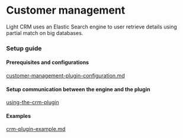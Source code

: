 # Customer management

Light CRM uses an Elastic Search engine to user retrieve details using partial match on big databases.

### Setup guide

#### Prerequisites and configurations

[customer-management-plugin-configuration.md](../../plugins-setup-guide/customer-management-plugin-configuration)

#### Setup communication between the engine and the plugin

[using-the-crm-plugin](using-the-crm-plugin/)

#### Examples

[crm-plugin-example.md](crm-plugin-example)
